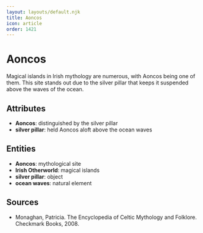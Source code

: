 ```yaml
---
layout: layouts/default.njk
title: Aoncos
icon: article
order: 1421
---
```

# Aoncos

Magical islands in Irish mythology are numerous, with Aoncos being one of them. This site stands out due to the silver pillar that keeps it suspended above the waves of the ocean.

## Attributes

- **Aoncos**: distinguished by the silver pillar
- **silver pillar**: held Aoncos aloft above the ocean waves

## Entities

- **Aoncos**: mythological site
- **Irish Otherworld**: magical islands
- **silver pillar**: object
- **ocean waves**: natural element

## Sources

- Monaghan, Patricia. The Encyclopedia of Celtic Mythology and Folklore. Checkmark Books, 2008.

